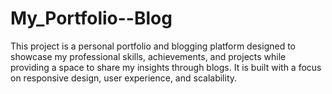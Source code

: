 # My_Portfolio--Blog
This project is a personal portfolio and blogging platform designed to showcase my professional skills, achievements, and projects while providing a space to share my insights through blogs. It is built with a focus on responsive design, user experience, and scalability.
